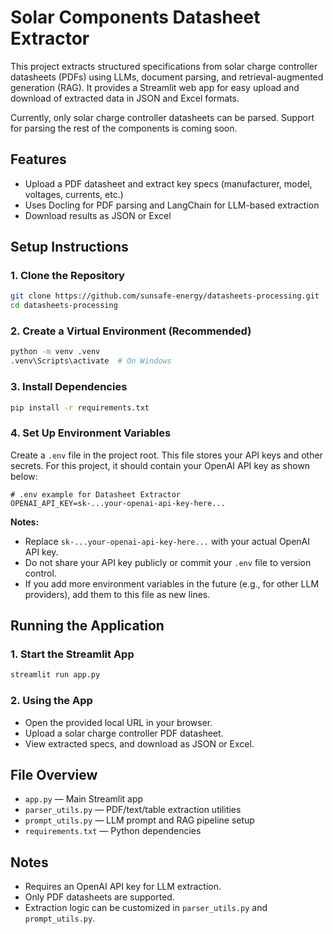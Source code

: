 # Solar Components Datasheet Extractor

This project extracts structured specifications from solar charge controller datasheets (PDFs) using LLMs, document parsing, and retrieval-augmented generation (RAG). It provides a Streamlit web app for easy upload and download of extracted data in JSON and Excel formats.

Currently, only solar charge controller datasheets can be parsed. Support for parsing the rest of the components is coming soon.

## Features

- Upload a PDF datasheet and extract key specs (manufacturer, model, voltages, currents, etc.)
- Uses Docling for PDF parsing and LangChain for LLM-based extraction
- Download results as JSON or Excel

## Setup Instructions

### 1. Clone the Repository

```sh
git clone https://github.com/sunsafe-energy/datasheets-processing.git
cd datasheets-processing
```

### 2. Create a Virtual Environment (Recommended)

```sh
python -m venv .venv
.venv\Scripts\activate  # On Windows
```

### 3. Install Dependencies

```sh
pip install -r requirements.txt
```

### 4. Set Up Environment Variables


Create a `.env` file in the project root. This file stores your API keys and other secrets. For this project, it should contain your OpenAI API key as shown below:

```env
# .env example for Datasheet Extractor
OPENAI_API_KEY=sk-...your-openai-api-key-here...
```

**Notes:**
- Replace `sk-...your-openai-api-key-here...` with your actual OpenAI API key.
- Do not share your API key publicly or commit your `.env` file to version control.
- If you add more environment variables in the future (e.g., for other LLM providers), add them to this file as new lines.

## Running the Application

### 1. Start the Streamlit App

```sh
streamlit run app.py
```

### 2. Using the App

- Open the provided local URL in your browser.
- Upload a solar charge controller PDF datasheet.
- View extracted specs, and download as JSON or Excel.

## File Overview

- `app.py` — Main Streamlit app
- `parser_utils.py` — PDF/text/table extraction utilities
- `prompt_utils.py` — LLM prompt and RAG pipeline setup
- `requirements.txt` — Python dependencies

## Notes

- Requires an OpenAI API key for LLM extraction.
- Only PDF datasheets are supported.
- Extraction logic can be customized in `parser_utils.py` and `prompt_utils.py`.
